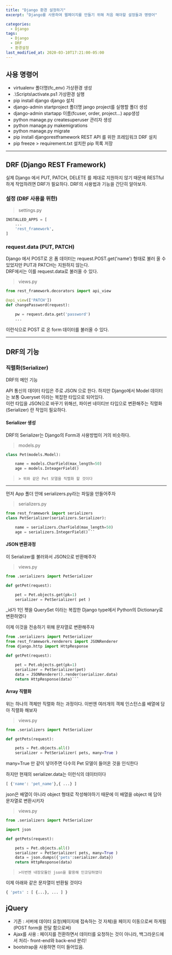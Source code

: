 ```yaml
---
title: "Django 환경 설정하기"
excerpt: "Django를 사용하여 웹페이지를 만들기 위해 처음 해야할 설정들과 명령어"

categories:
  - Django
tags:
  - Django
  - DRF
  - 환경설정
last_modified_at: 2020-03-10T17:21:00-05:00
---
```


## 사용 명령어

- virtualenv 폴더명(fc_env) 가상환경 생성
- .\Scripts\activate.ps1 가상환경 실행
- pip install django django 설치
- django-admin startproject 폴더명 jango project를 실행할 폴더 생성
- django-admin startapp 이름(fcuser, order, project...) app생성
- python manage.py createsuperuser 관리자 생성
- python manage.py makemigrations
- python manage.py migrate
- pip install djangorestframework REST API 를 위한 프레임워크 DRF 설치
- pip freeze > requirement.txt 설치한 pip 목록 저장

---

## DRF (Django REST Framework)

실제 Django 에서 PUT, PATCH, DELETE 를 제대로 지원하지 않기 때문에 RESTful 하게 작업하려면 DRF가 필요하다.
DRF의 사용법과 기능을 간단히 알아보자.

### 설정 (DRF 사용을 위한)

> settings.py

```python
INSTALLED_APPS = [
    ...
    'rest_framework',
]
```

### request.data (PUT, PATCH)

Django 에서 POST로 온 폼 데이터는 request.POST.get('name') 형태로 불러 올 수 있었지만 PUT과 PATCH는 지원하지 않는다.  
DRF에서는 이를 request.data로 불러올 수 있다.

> views.py

```python
from rest_framework.decorators import api_view

@api_view(['PATCH'])
def changePassword(request):

    pw = request.data.get('password')
    ...
```

이런식으로 POST 로 온 form 데이터를 불러올 수 있다.

---

## DRF의 기능

### 직렬화(Serializer)

DRF의 메인 기능

API 통신의 데이터 타입은 주로 JSON 으로 한다. 하지만 Django에서 Model 데이터는 보통 Queryset 이라는 복잡한 타입으로 되어있다.  
이런 타입을 JSON으로 바꾸기 위해선, 파이썬 네이티브 타입으로 변환해주는 직렬화(Serializer) 란 작업이 필요하다.

#### Serializer 생성

DRF의 Serializer는 Django의 Form과 사용방법이 거의 비슷하다.

> models.py

```python
class Pet(models.Model):

    name = models.CharField(max_length=50)
    age = models.InteagerField()
```

>     > 위와 같은 Pet 모델을 직렬화 할 것이다

---

먼저 App 폴더 안에 serializers.py라는 파일을 만들어주자

> serializers.py

````py
from rest_framework import serializers
class PetSerializer(serializers.Serializer):

    name = serializers.CharField(max_length=50)
    age = serializers.IntegerField()```
````

#### JSON 변환과정

이 Serializer를 불러와서 JSON으로 반환해주자

> views.py

```py
from .serializers import PetSerializer

def getPet(request):

    pet = Pet.objects.get(pk=1)
    serializer = PetSerializer( pet )
```

\_id가 1인 펫을 QuerySet 이라는 복잡한 Django type에서 Python의 Dictionary로 변환하였다

이제 이것을 전송하기 위해 문자열로 변환해주자

````py
from .serializers import PetSerializer
from rest_framework.renderers import JSONRenderer
from django.http import HttpResponse

def getPet(request):

    pet = Pet.objects.get(pk=1)
    serializer = PetSerializer(pet)
    data = JSONRenderer().render(serializer.data)
    return HttpResponse(data)```
````

#### Array 직렬화

위는 하나의 객체만 직렬화 하는 과정이다. 이번엔 여러개의 객체 인스턴스를 배열에 담아 직렬화 해보자

> views.py

```py
from .serializers import PetSerializer

def getPets(request):

    pets = Pet.objects.all()
    serializer = PetSerializer( pets, many=True )
```

many=True 만 같이 넣어주면 다수의 Pet 모델이 들어온 것을 인식한다

하지만 현재의 serializer.data는 이런식의 데이터이다

```py
[ {'name': 'pet_name'},{ ...} ]
```

json은 배열이 아니라 object 형태로 작성해야하기 때문에 이 배열을 object 에 담아 문자열로 변환시키자

> views.py

```py
from .serializers import PetSerializer

import json

def getPets(request):

    pets = Pet.objects.all()
    serializer = PetSerializer( pets, many=True )
    data = json.dumps({'pets':serializer.data})
    return HttpResponse(data)
```

>     >이번엔 내장모듈인 json을 활용해 인코딩하였다

이제 아래와 같은 문자열이 반환될 것이다

```py
{ 'pets' : [ {...}, ... ] }
```

## jQuery

- 기존 : 서버에 데이터 요청(페이지에 접속하는 것 자체)을 페이지 이동으로써 하게됨(POST form을 전달 함으로써)
- Ajax를 사용 : 페이지를 전환하면서 데이터를 요청하는 것이 아니라, 백그라운드에서 처리- front-end와 back-end 분리!
- bootstrap을 사용하면 이미 들어있음.

